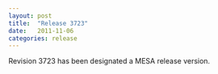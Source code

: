 ```yaml
---
layout: post
title:  "Release 3723"
date:   2011-11-06
categories: release
---
```


Revision 3723 has been designated a MESA release version.
